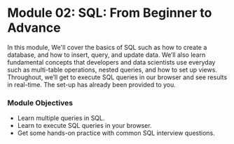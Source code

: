 # Module 02: ****SQL: From Beginner to Advance****

In this module, We'll cover the basics of SQL such as how to create a database, and how to insert, query, and update data. We’ll also learn fundamental concepts that developers and data scientists use everyday such as multi-table operations, nested queries, and how to set up views.  Throughout, we’ll get to execute SQL queries in our browser and see results in real-time. The set-up has already been provided to you.
### **Module Objectives**

- Learn multiple queries in SQL.
- Learn to execute SQL queries in your browser.
- Get some hands-on practice with common SQL interview questions.